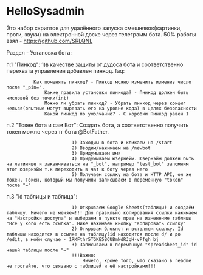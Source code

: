 # HelloSysadmin
Это набор скриптов для удалённого запуска смешнявок(картинки, проги, звуки) на электронной доске через телеграмм бота.
50% работы взял - https://github.com/SRLQNL

Раздел - Установка бота:

п.1 "Пинкод": 1)в качестве защиты от дудоса бота и соответственно перехвата управления добавлен пинкод.
              faq:

              Как поменять пинкод? - Пинкод можно изменить изменив число после "_pin=".
                  Какие правила установки пинкода? - Пинкод должен быть числовой без точки(int)
                  Можно ли убрать пинкод? - Убрать пинкод через конфиг нельзя(опытные могут вырезать его на уровне кода) в целях безопасности
                  Какой пинкод по умолчанию? - С коробки Пинкод равен 1


п.2 "Токен бота и сам Бот": Создать бота, а соответственно получить токен можно через тг бота @BotFather.

                            1) Заходим в бота и кликаем на /start
                            2) Вводим/нажимаем на /newbot
                            3) Придумываем имя
                            4) Придумываем юзернейм. Юзернэйм должен быть на латинице и заканчиваться на "_bot", например "test_bot" запомним этот юзернэйм т.к переходить в чат к боту через него
                            5) Получаем ссылку на бота и HTTP API, он же токен. Токен, который мы получили записываем в переменную "token" после "="


п.3 "id таблицы и таблица":

                            1) Открываем Google Sheets(таблицы) и создаём таблицу. Ничего не меняем!!! Для правильно копирования ссылки нажимаем на "Настройки доступа" и выбираем в пункте прав на изменение таблицы "Все у кого есть ссылка". Ниже нажимаем кнопку "Копировать ссылку"
                            2) Открывам блокнот и вствляем ссылку. Id таблицы находится в ссылке на таблицу(id находится после d/ и до /edit, в моём случае - 1RKFthr5TGKE5BCUBmNdRJgH-vPfgh_bj
                            3) Записываем в переменную "spreadsheet_id" id нашей таблицы после "="
                            !!!Важно:
                                Ничего, кроме того, что сказано в readme не трогайте, что связано с таблицей и её настройками!!!
